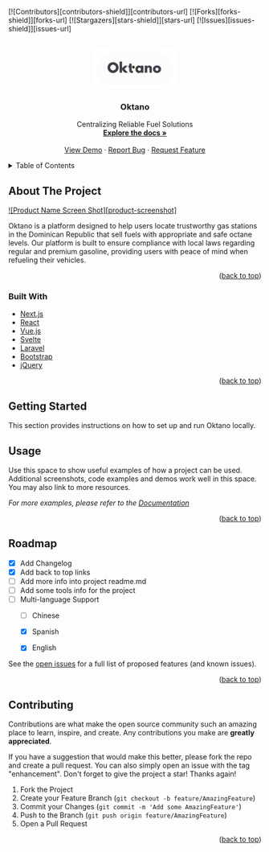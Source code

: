 <!-- Improved compatibility of back to top link: See: https://github.com/othneildrew/Best-README-Template/pull/73 -->
<a name="readme-top"></a>
<!--
*** Thanks for checking out the Best-README-Template. If you have a suggestion
*** that would make this better, please fork the repo and create a pull request
*** or simply open an issue with the tag "enhancement".
*** Don't forget to give the project a star!
*** Thanks again! Now go create something AMAZING! :D
-->



<!-- PROJECT SHIELDS -->
<!--
*** I'm using markdown "reference style" links for readability.
*** Reference links are enclosed in brackets [ ] instead of parentheses ( ).
*** See the bottom of this document for the declaration of the reference variables
*** for contributors-url, forks-url, etc. This is an optional, concise syntax you may use.
*** https://www.markdownguide.org/basic-syntax/#reference-style-links
-->
[![Contributors][contributors-shield]][contributors-url]
[![Forks][forks-shield]][forks-url]
[![Stargazers][stars-shield]][stars-url]
[![Issues][issues-shield]][issues-url]
<!-- [![MIT License][license-shield]][license-url] -->
<!-- [![LinkedIn][linkedin-shield]][linkedin-url] -->



<!-- PROJECT LOGO -->
<br />
<div align="center">
  <a href="https://github.com/username/repo_name">
    <img src="images\OKTANO_LOGO.png" alt="Logo" width="" height="80">
  </a>

<h3 align="center">Oktano</h3>

  <p align="center">
    Centralizing Reliable Fuel Solutions
    <br />
    <a href="https://github.com/username/repo_name"><strong>Explore the docs »</strong></a>
    <br />
    <br />
    <a href="https://github.com/username/repo_name">View Demo</a>
    ·
    <a href="https://github.com/username/repo_name/issues">Report Bug</a>
    ·
    <a href="https://github.com/username/repo_name/issues">Request Feature</a>
  </p>
</div>



<!-- TABLE OF CONTENTS -->
<details>
  <summary>Table of Contents</summary>
  <ol>
    <li>
      <a href="#about-the-project">About The Project</a>
      <ul>
        <li><a href="#built-with">Built With</a></li>
      </ul>
    </li>
    <li>
      <a href="#getting-started">Getting Started</a>
      <ul>
        <!-- <li><a href="#prerequisites">Prerequisites</a></li> -->
        <!-- <li><a href="#installation">Installation</a></li> -->
      </ul>
    </li>
    <li><a href="#usage">Usage</a></li>
    <li><a href="#roadmap">Roadmap</a></li>
    <li><a href="#contributing">Contributing</a></li>
    <!-- <li><a href="#license">License</a></li> -->
    <li><a href="#contact">Contact</a></li>
    <li><a href="#acknowledgments">Acknowledgments</a></li>
  </ol>
</details>



<!-- ABOUT THE PROJECT -->
## About The Project

[![Product Name Screen Shot][product-screenshot]](https://example.com)

Oktano is a platform designed to help users locate trustworthy gas stations in the Dominican Republic that sell fuels with appropriate and safe octane levels. Our platform is built to ensure compliance with local laws regarding regular and premium gasoline, providing users with peace of mind when refueling their vehicles.

<p align="right">(<a href="#readme-top">back to top</a>)</p>



### Built With

* [Next.js](https://nextjs.org/)
* [React](https://reactjs.org/)
* [Vue.js](https://vuejs.org/)
* [Svelte](https://svelte.dev/)
* [Laravel](https://laravel.com)
* [Bootstrap](https://getbootstrap.com)
* [jQuery](https://jquery.com) 

<p align="right">(<a href="#readme-top">back to top</a>)</p>



<!-- GETTING STARTED -->
## Getting Started

This section provides instructions on how to set up and run Oktano locally.


<!-- USAGE EXAMPLES -->
## Usage

Use this space to show useful examples of how a project can be used. Additional screenshots, code examples and demos work well in this space. You may also link to more resources.

_For more examples, please refer to the [Documentation](https://example.com)_

<p align="right">(<a href="#readme-top">back to top</a>)</p>



<!-- ROADMAP -->
## Roadmap

- [x] Add Changelog
- [x] Add back to top links
- [ ] Add more info into project readme.md
- [ ] Add some tools info for the project
- [ ] Multi-language Support
    - [ ] Chinese
    - [x] Spanish
    - [x] English


See the [open issues](https://github.com/othneildrew/Best-README-Template/issues) for a full list of proposed features (and known issues).

<p align="right">(<a href="#readme-top">back to top</a>)</p>



<!-- CONTRIBUTING -->
## Contributing

Contributions are what make the open source community such an amazing place to learn, inspire, and create. Any contributions you make are **greatly appreciated**.

If you have a suggestion that would make this better, please fork the repo and create a pull request. You can also simply open an issue with the tag "enhancement".
Don't forget to give the project a star! Thanks again!

1. Fork the Project
2. Create your Feature Branch (`git checkout -b feature/AmazingFeature`)
3. Commit your Changes (`git commit -m 'Add some AmazingFeature'`)
4. Push to the Branch (`git push origin feature/AmazingFeature`)
5. Open a Pull Request

<p align="right">(<a href="#readme-top">back to top</a>)</p>